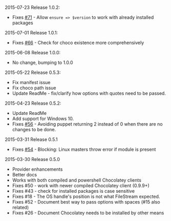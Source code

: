 2015-07-23 Release 1.0.2:
- Fixes [#71](https://github.com/chocolatey/puppet-chocolatey/issues/71) - Allow `ensure => $version` to work with already installed packages

2015-07-01 Release 1.0.1:
- Fixes [#66](https://github.com/chocolatey/puppet-chocolatey/issues/66) - Check for choco existence more comprehensively

2015-06-08 Release 1.0.0:
- No change, bumping to 1.0.0

2015-05-22 Release 0.5.3:
- Fix manifest issue
- Fix choco path issue
- Update ReadMe - fix/clarify how options with quotes need to be passed.

2015-04-23 Release 0.5.2:
- Update ReadMe
- Add support for Windows 10.
- Fixes [#56](https://github.com/chocolatey/puppet-chocolatey/pull/56) - Avoiding puppet returning 2 instead of 0 when there are no changes to be done.

2015-03-31 Release 0.5.1
- Fixes [#54](https://github.com/chocolatey/puppet-chocolatey/issues/54) - Blocking: Linux masters throw error if module is present

2015-03-30 Release 0.5.0
- Provider enhancements
- Better docs
- Works with both compiled and powershell Chocolatey clients
- Fixes #50 - work with newer compiled Chocolatey client (0.9.9+)
- Fixes #43 - check for installed packages is case sensitive
- Fixes #18 - The OS handle's position is not what FileStream expected.
- Fixes #52 - Document best way to pass options with spaces (#15 also related)
- Fixes #26 - Document Chocolatey needs to be installed by other means
